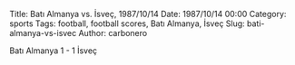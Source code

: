 Title: Batı Almanya vs. İsveç, 1987/10/14
Date: 1987/10/14 00:00
Category: sports
Tags: football, football scores, Batı Almanya, İsveç
Slug: bati-almanya-vs-isvec
Author: carbonero


Batı Almanya 1 - 1 İsveç
